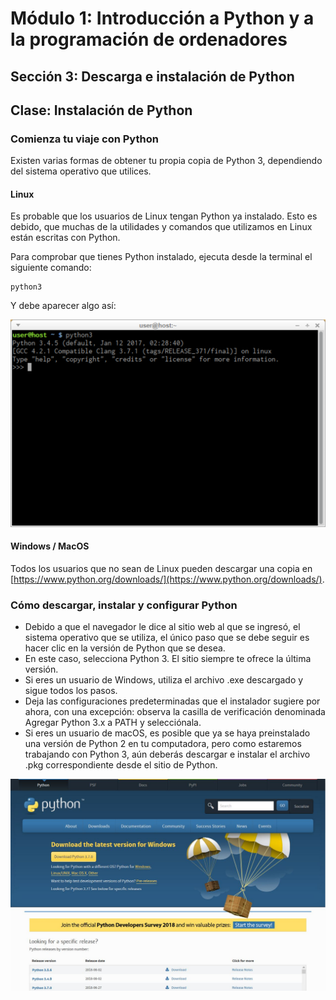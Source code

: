# Módulo 1: Introducción a Python y a la programación de ordenadores
## Sección 3: Descarga e instalación de Python
## Clase: Instalación de Python

### Comienza tu viaje con Python

Existen varias formas de obtener tu propia copia de Python 3, dependiendo del sistema operativo que utilices.

#### Linux

Es probable que los usuarios de Linux tengan Python ya instalado. Esto es debido, que muchas de la utilidades y comandos que utilizamos en Linux están escritas con Python.

Para comprobar que tienes Python instalado, ejecuta desde la terminal el siguiente comando:

```
python3
```

Y debe aparecer algo así:

![python3](img/python1.png)

#### Windows / MacOS

Todos los usuarios que no sean de Linux pueden descargar una copia en [https://www.python.org/downloads/](https://www.python.org/downloads/).

### Cómo descargar, instalar y configurar Python

* Debido a que el navegador le dice al sitio web al que se ingresó, el sistema operativo que se utiliza, el único paso que se debe seguir es hacer clic en la versión de Python que se desea.
* En este caso, selecciona Python 3. El sitio siempre te ofrece la última versión.
* Si eres un usuario de Windows, utiliza el archivo .exe descargado y sigue todos los pasos.
* Deja las configuraciones predeterminadas que el instalador sugiere por ahora, con una excepción: observa la casilla de verificación denominada Agregar Python 3.x a PATH y selecciónala.
* Si eres un usuario de macOS, es posible que ya se haya preinstalado una versión de Python 2 en tu computadora, pero como estaremos trabajando con Python 3, aún deberás descargar e instalar el archivo .pkg correspondiente desde el sitio de Python.

![python3](img/python2.png)